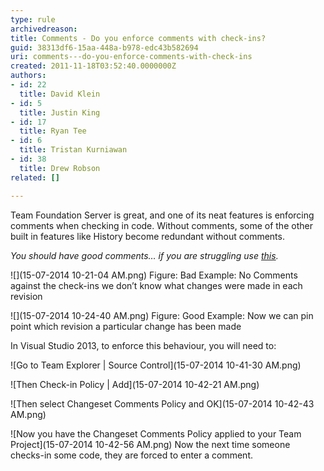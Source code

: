 ```yaml
---
type: rule
archivedreason: 
title: Comments - Do you enforce comments with check-ins?
guid: 38313df6-15aa-448a-b978-edc43b582694
uri: comments---do-you-enforce-comments-with-check-ins
created: 2011-11-18T03:52:40.0000000Z
authors:
- id: 22
  title: David Klein
- id: 5
  title: Justin King
- id: 17
  title: Ryan Tee
- id: 6
  title: Tristan Kurniawan
- id: 38
  title: Drew Robson
related: []

---
```


Team Foundation Server is great, and one of its neat features is enforcing comments when checking in code. Without comments, some of the other built in features like History become redundant without comments.  
<!--endintro-->




*You should have good comments… if you are struggling use [this](http://programmingexcuses.com/).*





![](15-07-2014 10-21-04 AM.png) <font class="ms-rteCustom-FigureBad">Figure: Bad Example: No Comments against the check-ins we don’t know what changes were made in each revision </font>

![](15-07-2014 10-24-40 AM.png)
 <font class="ms-rteCustom-FigureGood">Figure: Good Example: Now we can pin point which revision a particular change has been made </font>


In Visual Studio 2013, to enforce this behaviour, you will need to:




![Go to Team Explorer | Source Control](15-07-2014 10-41-30 AM.png)


![Then Check-in Policy | Add](15-07-2014 10-42-21 AM.png)


![Then select Changeset Comments Policy and OK](15-07-2014 10-42-43 AM.png)


![Now you have the Changeset Comments Policy applied to your Team Project](15-07-2014 10-42-56 AM.png)
Now the next time someone checks-in some code, they are forced to enter a comment.
